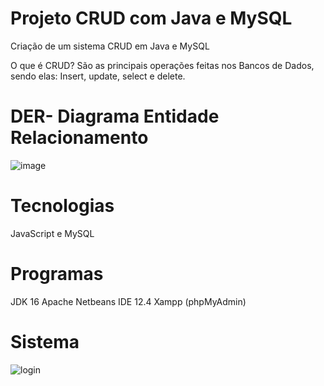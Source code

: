 # Projeto CRUD com Java e MySQL
Criação de um sistema CRUD em Java e MySQL

O que é CRUD?
São as principais operações feitas nos Bancos de Dados, sendo elas: Insert, update, select e delete.

<h1>DER- Diagrama Entidade Relacionamento</h1>


![image](https://user-images.githubusercontent.com/64651291/128754338-59cace55-fc53-4133-8857-e8f8424e26bc.png)


<h1>Tecnologias</h1>
<p>JavaScript e MySQL</p>

<h1>Programas</h1>
<p>JDK 16
Apache Netbeans IDE 12.4
Xampp (phpMyAdmin)</p>
  
  
<h1> Sistema </h1>

![login](https://user-images.githubusercontent.com/64707124/145133806-dab68470-1577-4eeb-9733-848f9a8b345e.png)
